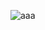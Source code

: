 
![aaa](https://github.com/HardtackWithStew/HardtackWithStew.github.io/assets/128970120/892ce5dc-8bf3-40ad-abe1-70d2cb6e5ef2)
